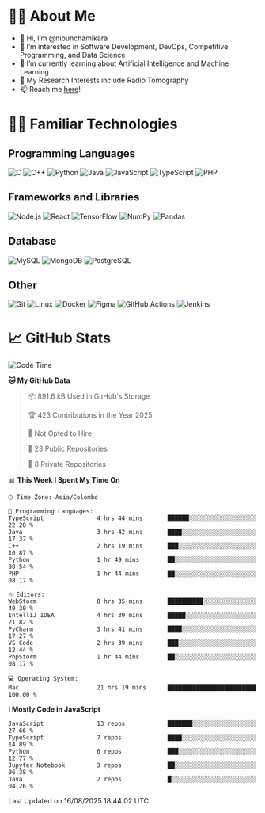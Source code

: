 # 🙋‍♂️ About Me
- 👋 Hi, I’m @nipunchamikara
- 👀 I’m interested in Software Development, DevOps, Competitive Programming, and Data Science
- 🌱 I’m currently learning about Artificial Intelligence and Machine Learning
- 📜 My Research Interests include Radio Tomography
- 📫 Reach me [here](mailto:nipunchamikara@yahoo.com)!

# 👨‍💻 Familiar Technologies

## Programming Languages
![C](https://img.icons8.com/color/48/000000/c-programming.png "C")
![C++](https://img.icons8.com/color/48/000000/c-plus-plus-logo.png "C++")
![Python](https://img.icons8.com/color/48/000000/python.png "Python")
![Java](https://img.icons8.com/color/48/000000/java-coffee-cup-logo.png "Java")
![JavaScript](https://img.icons8.com/color/48/000000/javascript.png "JavaScript")
![TypeScript](https://img.icons8.com/color/48/000000/typescript.png "TypeScript")
![PHP](https://img.icons8.com/officel/48/000000/php-logo.png "PHP")

## Frameworks and Libraries
![Node.js](https://img.icons8.com/color/48/000000/nodejs.png "Node.js")
![React](https://img.icons8.com/officel/48/000000/react.png "React")
![TensorFlow](https://img.icons8.com/color/48/000000/tensorflow.png "TensorFlow")
![NumPy](https://img.icons8.com/color/48/000000/numpy.png "NumPy")
![Pandas](https://img.icons8.com/color/48/000000/pandas.png "Pandas")

## Database
![MySQL](https://img.icons8.com/color/48/000000/mysql-logo.png "MySQL")
![MongoDB](https://img.icons8.com/color/48/000000/mongodb.png "MongoDB")
![PostgreSQL](https://img.icons8.com/color/48/000000/postgreesql.png "PostgreSQL")

## Other
![Git](https://img.icons8.com/color/48/000000/git.png "Git")
![Linux](https://img.icons8.com/color/48/000000/linux.png "Linux")
![Docker](https://img.icons8.com/color/48/000000/docker.png "Docker")
![Figma](https://img.icons8.com/color/48/000000/figma.png "Figma")
![GitHub Actions](https://img.icons8.com/color/48/000000/github.png "GitHub Actions")
![Jenkins](https://img.icons8.com/color/48/000000/jenkins.png "Jenkins")

# 📈 GitHub Stats

<!--START_SECTION:waka-->
![Code Time](http://img.shields.io/badge/Code%20Time-1%2C799%20hrs%2018%20mins-blue)

**🐱 My GitHub Data** 

> 📦 891.6 kB Used in GitHub's Storage 
 > 
> 🏆 423 Contributions in the Year 2025
 > 
> 🚫 Not Opted to Hire
 > 
> 📜 23 Public Repositories 
 > 
> 🔑 8 Private Repositories 
 > 
📊 **This Week I Spent My Time On** 

```text
🕑︎ Time Zone: Asia/Colombo

💬 Programming Languages: 
TypeScript               4 hrs 44 mins       ██████░░░░░░░░░░░░░░░░░░░   22.20 % 
Java                     3 hrs 42 mins       ████░░░░░░░░░░░░░░░░░░░░░   17.37 % 
C++                      2 hrs 19 mins       ███░░░░░░░░░░░░░░░░░░░░░░   10.87 % 
Python                   1 hr 49 mins        ██░░░░░░░░░░░░░░░░░░░░░░░   08.54 % 
PHP                      1 hr 44 mins        ██░░░░░░░░░░░░░░░░░░░░░░░   08.17 % 

🔥 Editors: 
WebStorm                 8 hrs 35 mins       ██████████░░░░░░░░░░░░░░░   40.30 % 
IntelliJ IDEA            4 hrs 39 mins       █████░░░░░░░░░░░░░░░░░░░░   21.82 % 
PyCharm                  3 hrs 41 mins       ████░░░░░░░░░░░░░░░░░░░░░   17.27 % 
VS Code                  2 hrs 39 mins       ███░░░░░░░░░░░░░░░░░░░░░░   12.44 % 
PhpStorm                 1 hr 44 mins        ██░░░░░░░░░░░░░░░░░░░░░░░   08.17 % 

💻 Operating System: 
Mac                      21 hrs 19 mins      █████████████████████████   100.00 % 
```

**I Mostly Code in JavaScript** 

```text
JavaScript               13 repos            ███████░░░░░░░░░░░░░░░░░░   27.66 % 
TypeScript               7 repos             ████░░░░░░░░░░░░░░░░░░░░░   14.89 % 
Python                   6 repos             ███░░░░░░░░░░░░░░░░░░░░░░   12.77 % 
Jupyter Notebook         3 repos             ██░░░░░░░░░░░░░░░░░░░░░░░   06.38 % 
Java                     2 repos             █░░░░░░░░░░░░░░░░░░░░░░░░   04.26 % 
```




 Last Updated on 16/08/2025 18:44:02 UTC
<!--END_SECTION:waka-->

